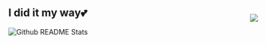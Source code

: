<p align="right">
     <a href="https://hits.seeyoufarm.com"><img src="https://hits.seeyoufarm.com/api/count/incr/badge.svg?url=https%3A%2F%2Fgithub.com%2Flazy-minjoo&count_bg=%236B6C6A&title_bg=%23555555&icon=&icon_color=%23868181&title=%F0%9F%91%80+view&edge_flat=false" style="height: auto; margin-left: 20px; margin-right: 20px; padding: 10px; position: absolute; margin: 20px 5px 0px -30px;"/></a>
</p>


## I did it my way💕

![Github README Stats](https://github-readme-stats.vercel.app/api?username=lazy-minjoo&show_icons=true&theme=tokyonight)
